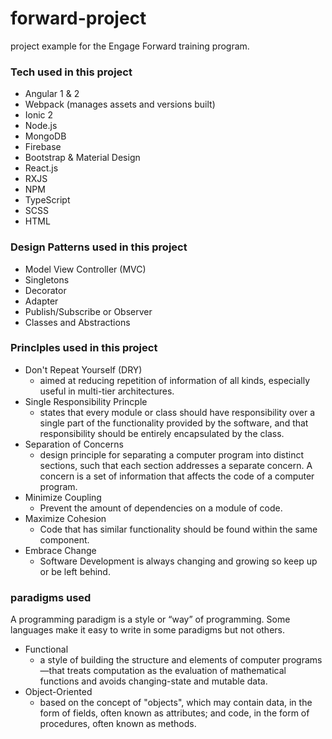 # forward-project
project example for the Engage Forward training program.

### Tech used in this project
- Angular 1 & 2
- Webpack (manages assets and versions built)
- Ionic 2
- Node.js
- MongoDB
- Firebase
- Bootstrap & Material Design
- React.js
- RXJS 
- NPM
- TypeScript
- SCSS
- HTML

### Design Patterns used in this project
- Model View Controller (MVC)
- Singletons
- Decorator
- Adapter
- Publish/Subscribe or Observer
- Classes and Abstractions 

### Princlples used in this project
- Don't Repeat Yourself (DRY)
  - aimed at reducing repetition of information of all kinds, especially useful in multi-tier architectures. 
- Single Responsibility Princple
  - states that every module or class should have responsibility over a single part of the functionality provided by the software, and that responsibility should be entirely encapsulated by the class. 
- Separation of Concerns
  - design principle for separating a computer program into distinct sections, such that each section addresses a separate concern. A concern is a set of information that affects the code of a computer program. 
- Minimize Coupling
  - Prevent the amount of dependencies on a module of code.
- Maximize Cohesion
  -  Code that has similar functionality should be found within the same component.
- Embrace Change
  - Software Development is always changing and growing so keep up or be left behind.

### paradigms used
A programming paradigm is a style or “way” of programming. Some languages make it easy to write in some paradigms but not others. 
- Functional 
  -  a style of building the structure and elements of computer programs—that treats computation as the evaluation of mathematical functions and avoids changing-state and mutable data.
- Object-Oriented
  - based on the concept of "objects", which may contain data, in the form of fields, often known as attributes; and code, in the form of procedures, often known as methods.
